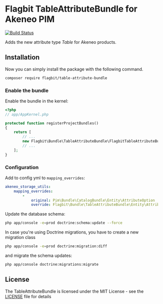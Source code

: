 # Flagbit TableAttributeBundle for Akeneo PIM #

[![Build Status](https://travis-ci.org/Flagbit/akeneo-table-attribute-bundle.svg?branch=master)](https://travis-ci.org/Flagbit/akeneo-table-attribute-bundle)

Adds the new attribute type *Table* for Akeneo products.

## Installation ##

Now you can simply install the package with the following command. 

``` bash
composer require flagbit/table-attribute-bundle
```

### Enable the bundle ###

Enable the bundle in the kernel:

``` php
<?php
// app/AppKernel.php

protected function registerProjectBundles()
{
    return [
        // ...
        new Flagbit\Bundle\TableAttributeBundle\FlagbitTableAttributeBundle(),
        // ...
    ];
}
```

### Configuration ###

Add to config yml to `mapping_overrides`:

``` yml
akeneo_storage_utils:
    mapping_overrides:
        -
            original: Pim\Bundle\CatalogBundle\Entity\AttributeOption
            override: Flagbit\Bundle\TableAttributeBundle\Entity\AttributeOption
```

Update the database schema:

``` bash
php app/console -e=prod doctrine:schema:update --force
```

In case you're using Doctrine migrations, you have to create a new migration class

``` bash
php app/console -e=prod doctrine:migration:diff
```

and migrate the schema updates:

``` bash
php app/console doctrine:migrations:migrate
```

## License ##

The TableAttributeBundle is licensed under the MIT License - see the [LICENSE](LICENSE) file for details
